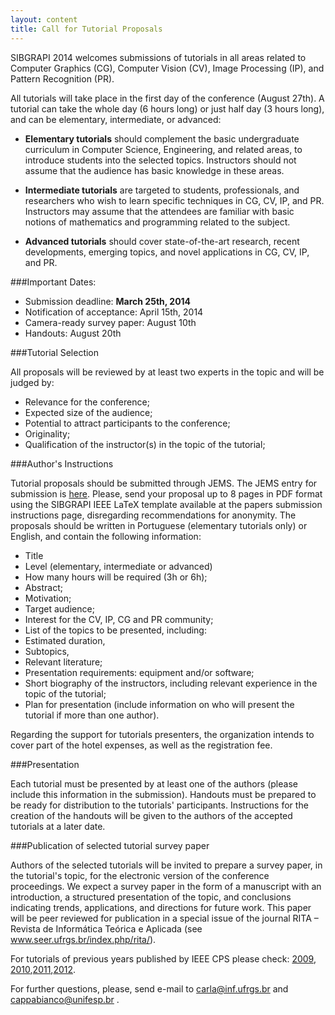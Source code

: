 ```yaml
---
layout: content
title: Call for Tutorial Proposals
---
```


SIBGRAPI 2014 welcomes submissions of tutorials in all areas related to Computer Graphics (CG), Computer Vision (CV), Image Processing (IP), and Pattern Recognition (PR). 

All tutorials will take place in the first day of the conference (August 27th). A tutorial can take the whole day (6 hours long) or just half day (3 hours long), and can be elementary, intermediate, or advanced: 

- **Elementary tutorials** should complement the basic undergraduate curriculum in Computer Science, Engineering, and related areas, to introduce students into the selected topics. Instructors should not assume that the audience has basic knowledge in these areas. 

- **Intermediate tutorials** are targeted to students, professionals, and researchers who wish to learn specific techniques in CG, CV, IP, and PR. Instructors may assume that the attendees are familiar with basic notions of mathematics and programming related to the subject.

- **Advanced tutorials** should cover state-of-the-art research, recent developments, emerging topics, and novel applications in CG, CV, IP, and PR.

###Important Dates:

- Submission deadline: **March 25th, 2014**
- Notification of acceptance: April 15th, 2014
- Camera-ready survey paper: August 10th
- Handouts: August 20th

###Tutorial Selection

All proposals will be reviewed by at least two experts in the topic and will be judged by: 

-	Relevance for the conference; 
-	Expected size of the audience; 
-	Potential to attract participants to the conference;
-	Originality;
-	Qualification of the instructor(s) in the topic of the tutorial;

###Author's Instructions 

Tutorial proposals should be submitted through JEMS. The JEMS entry for submission is [here](https://submissoes.sbc.org.br/Paper.cgi?c=2047). Please, send your proposal up to 8 pages in PDF format using the SIBGRAPI IEEE LaTeX template available at the papers submission instructions page, disregarding recommendations for anonymity. The proposals should be written in Portuguese (elementary tutorials only) or English, and contain the following information:

-	Title
-	Level (elementary, intermediate or advanced)
-	How many hours will be required (3h or 6h);
-	Abstract;
-	Motivation;
-	Target audience;
-	Interest for the CV, IP, CG and PR community;
-	List of the topics to be presented, including:
-	Estimated duration, 
-	Subtopics, 
-	Relevant literature;
-	Presentation requirements: equipment and/or software;
-	Short biography of the instructors, including relevant experience in the topic of the tutorial;
-	Plan for presentation (include information on who will present the tutorial if more than one author).

Regarding the support for tutorials presenters, the organization intends to cover part of the hotel expenses, as well as the registration fee. 

###Presentation

Each tutorial must be presented by at least one of the authors (please include this information in the submission). Handouts must be prepared to be ready for distribution to the tutorials' participants. Instructions for the creation of the handouts will be given to the authors of the accepted tutorials at a later date.

###Publication of selected tutorial survey paper

Authors of the selected tutorials will be invited to prepare a survey paper, in the tutorial's topic, for the electronic version of the conference proceedings. We expect a survey paper in the form of a manuscript with an introduction, a structured presentation of the topic, and conclusions indicating trends, applications, and directions for future work. This paper will be peer reviewed for publication in a special issue of the journal RITA – Revista de Informática Teórica e Aplicada (see www.seer.ufrgs.br/index.php/rita/).  

For tutorials of previous years published by IEEE CPS please check: [2009](http://ieeexplore.ieee.org/xpl/mostRecentIssue.jsp?punumber=5394477), [2010](http://ieeexplore.ieee.org/xpl/mostRecentIssue.jsp?punumber=5756311),[2011](http://ieeexplore.ieee.org/xpl/mostRecentIssue.jsp?reload=true&punumber=6075047),[2012](http://ieeexplore.ieee.org/xpl/mostRecentIssue.jsp?punumber=6380642).


For further questions, please, send e-mail to carla@inf.ufrgs.br and  cappabianco@unifesp.br .
